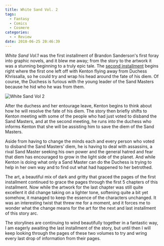 ```yaml
---
title: White Sand Vol. 2
tags:
  - Fantasy
  - Comics
  - Cosmere
categories:
  - - Review
date: 2018-06-25 20:46:39
---
```


_White Sand Vol.1_ was the first installment of Brandon Sanderson's first foray into graphic novels, and it blew me away; from the story to the artwork it was a stunning beginning to a truly epic tale.  The [second installment](https://www.amazon.com/gp/product/B0759PD6ZW/ref=as_li_tl?ie=UTF8&camp=1789&creative=9325&creativeASIN=B0759PD6ZW&linkCode=as2&tag=mysite009e-20&linkId=7802d9b879cf231d33b7ec2442e64fec) begins right where the first one left off with Kenton flying away from Duchess Khrissalla, so he could try and wrap his head around the fate of his diem.  Of course, the Duchess is furious with the young leader of the Sand Masters because he hid who he was from them.<!-- more --><div class="embedded-image-right">![White Sand Vol 2](./white-sand-vol2.jpg)</div>

After the duchess and her entourage leave, Kenton begins to think about how he will resolve the fate of his diem.  The story then briefly shifts to Kenton meeting with some of the people who had just voted to disband the Sand Masters, and at the second meeting, he runs into the duchess who informs Kenton that she will be assisting him to save the diem of the Sand Masters.

Aside from having to change the minds each and every person who voted to disband the Sand Masters’ diem, he is having to deal with assassins, a rival Sand Master seeking his own power and the general hatred and fear that diem has encouraged to grow in the light side of the planet.  And while Kenton is doing what only a Sand Master can do the Duchess is trying to help in her own way and to find out what had happened to her betrothed.

The art, a beautiful mix of dark and gritty that graced the pages of the first installment continued to grace the pages through the first 5 chapters of this installment.  Now while the artwork for the last chapter was still quite excellent it did change taking on a lighter tone, softening quite a bit yet somehow, it managed to keep the essence of the characters unchanged.  It was an interesting twist that threw me for a moment, and it forces me to wonder what the change means for the art for the next and last installment of this story arc.

The storylines are continuing to wind beautifully together in a fantastic way, I am eagerly awaiting the last installment of the story, but until then I will keep looking through the pages of these two volumes to try and wring every last drop of information from their pages.